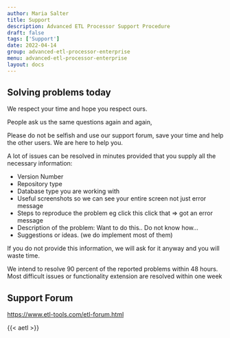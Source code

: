 ```yaml
---
author: Maria Salter
title: Support
description: Advanced ETL Processor Support Procedure
draft: false
tags: ['Support']
date: 2022-04-14
group: advanced-etl-processor-enterprise
menu: advanced-etl-processor-enterprise
layout: docs
---
```


## Solving problems today

We respect your time and hope you respect ours.

People ask us the same questions again and again,

Please do not be selfish and use our support forum, save your time and help the other users.
We are here to help you.

A lot of issues can be resolved in minutes provided that you supply all the necessary information:

- Version Number
- Repository type
- Database type you are working with
- Useful screenshots so we can see your entire screen not just error message
- Steps to reproduce the problem eg click this click that => got an error message
- Description of the problem: Want to do this.. Do not know how...
- Suggestions or ideas. (we do implement most of them)

If you do not provide this information, we will ask for it anyway and you will waste time.

We intend to resolve 90 percent of the reported problems within 48 hours.
Most difficult issues or functionality extension are resolved within one week

## Support Forum

https://www.etl-tools.com/etl-forum.html

{{< aetl >}}
